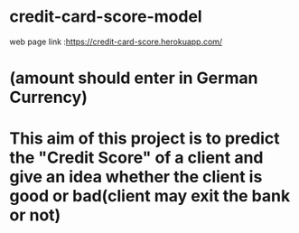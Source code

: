 # credit-card-score-model
web page link :https://credit-card-score.herokuapp.com/
# (amount should enter in German Currency)
# This aim of this project is to predict the "Credit Score" of a client and give an idea whether the client is good or bad(client may exit the bank or not)
